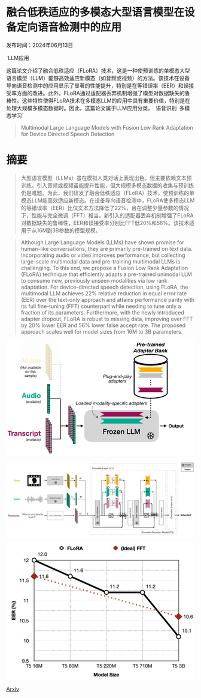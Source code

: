 # 融合低秩适应的多模态大型语言模型在设备定向语音检测中的应用

发布时间：2024年06月13日

`LLM应用

这篇论文介绍了融合低秩适应（FLoRA）技术，这是一种使预训练的单模态大型语言模型（LLM）能够高效适应新模态（如音频或视频）的方法。该技术在设备导向语音检测中的应用显示了显著的性能提升，特别是在等错误率（EER）和误接受率方面的改进。此外，FLoRA通过适配器丢弃机制增强了模型对数据缺失的鲁棒性。这些特性使得FLoRA技术在多模态LLM的应用中具有重要价值，特别是在处理大规模多模态数据时。因此，这篇论文属于LLM应用分类。` `语音识别` `多模态学习`

> Multimodal Large Language Models with Fusion Low Rank Adaptation for Device Directed Speech Detection

# 摘要

> 大型语言模型（LLMs）虽在模拟人类对话上表现出色，但主要依赖文本预训练。引入音频或视频虽能提升性能，但大规模多模态数据的收集与预训练仍是难题。为此，我们研发了融合低秩适应（FLoRA）技术，使预训练的单模态LLM能高效适应新模态。在设备导向语音检测中，FLoRA使多模态LLM的等错误率（EER）比仅文本方法降低了22%，且在调整少量参数的情况下，性能与完全微调（FFT）相当。新引入的适配器丢弃机制增强了FLoRA对数据缺失的鲁棒性，EER和误接受率分别比FFT低20%和56%。该技术适用于从16M到3B参数的模型规模。

> Although Large Language Models (LLMs) have shown promise for human-like conversations, they are primarily pre-trained on text data. Incorporating audio or video improves performance, but collecting large-scale multimodal data and pre-training multimodal LLMs is challenging. To this end, we propose a Fusion Low Rank Adaptation (FLoRA) technique that efficiently adapts a pre-trained unimodal LLM to consume new, previously unseen modalities via low rank adaptation. For device-directed speech detection, using FLoRA, the multimodal LLM achieves 22% relative reduction in equal error rate (EER) over the text-only approach and attains performance parity with its full fine-tuning (FFT) counterpart while needing to tune only a fraction of its parameters. Furthermore, with the newly introduced adapter dropout, FLoRA is robust to missing data, improving over FFT by 20% lower EER and 56% lower false accept rate. The proposed approach scales well for model sizes from 16M to 3B parameters.

![融合低秩适应的多模态大型语言模型在设备定向语音检测中的应用](../../../paper_images/2406.09617/x1.png)

![融合低秩适应的多模态大型语言模型在设备定向语音检测中的应用](../../../paper_images/2406.09617/x2.png)

![融合低秩适应的多模态大型语言模型在设备定向语音检测中的应用](../../../paper_images/2406.09617/flora_scalability_w_fft.png)

[Arxiv](https://arxiv.org/abs/2406.09617)